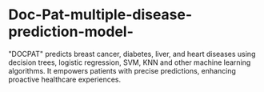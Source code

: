 # Doc-Pat-multiple-disease-prediction-model-
"DOCPAT" predicts breast cancer, diabetes, liver, and heart diseases using decision trees, logistic  regression, SVM,  KNN and other machine learning algorithms. It empowers patients with precise predictions, enhancing  proactive healthcare experiences.  
